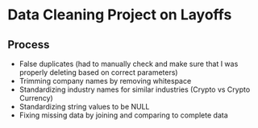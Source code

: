 # Data Cleaning Project on Layoffs

## Process
* False duplicates (had to manually check and make sure that I was properly deleting based on correct parameters)
* Trimming company names by removing whitespace
* Standardizing industry names for similar industries (Crypto vs Crypto Currency)
* Standardizing string values to be NULL
* Fixing missing data by joining and comparing to complete data
